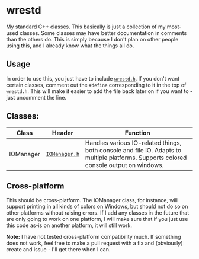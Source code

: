 # wrestd
My standard C++ classes. This basically is just a collection of my most-used classes. Some classes may have better documentation in comments than the others do. This is simply because I don't plan on other people using this, and I already know what the things all do.

## Usage
In order to use this, you just have to include [`wrestd.h`](Code/wrestd.h). If you don't want certain classes, comment out the `#define` corresponding to it in the top of `wrestd.h`. This will make it easier to add the file back later on if you want to - just uncomment the line.

## Classes:
| Class | Header | Function |
| --- | --- | --- |
| IOManager | [`IOManager.h`](Code/IOManager.h) | Handles various IO-related things, both console and file IO. Adapts to multiple platforms. Supports colored console output on windows. |

## Cross-platform
This should be cross-platform. The IOManager class, for instance, will support printing in all kinds of colors on Windows, but should not do so on other platforms without raising errors. If I add any classes in the future that are only going to work on one platform, I will make sure that if you just use this code as-is on another platform, it will still work.

**Note:** I have not tested cross-platform compatibility much. If something does not work, feel free to make a pull request with a fix and (obviously) create and issue - I'll get there when I can.
